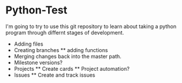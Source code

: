 # Python-Test


I'm going to try to use this git repository to learn about taking a python program through differnt stages of development.

* Adding files
* Creating branches
  ** adding functions
* Merging changes back into the master path.
* Milestone versions?
* Projects
  ** Create cards
  ** Project automation?
* Issues
  ** Create and track issues
